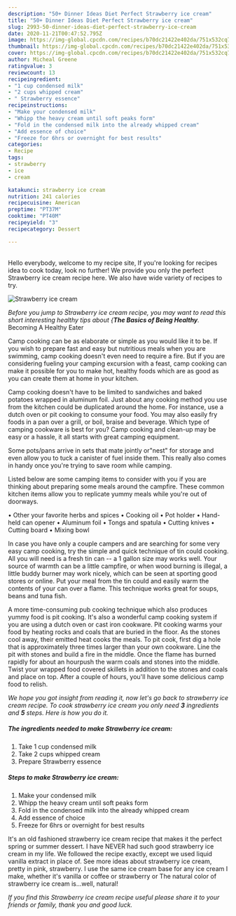 ```yaml
---
description: "50+ Dinner Ideas Diet Perfect Strawberry ice cream"
title: "50+ Dinner Ideas Diet Perfect Strawberry ice cream"
slug: 2993-50-dinner-ideas-diet-perfect-strawberry-ice-cream
date: 2020-11-21T00:47:52.795Z
image: https://img-global.cpcdn.com/recipes/b70dc21422e402da/751x532cq70/strawberry-ice-cream-recipe-main-photo.jpg
thumbnail: https://img-global.cpcdn.com/recipes/b70dc21422e402da/751x532cq70/strawberry-ice-cream-recipe-main-photo.jpg
cover: https://img-global.cpcdn.com/recipes/b70dc21422e402da/751x532cq70/strawberry-ice-cream-recipe-main-photo.jpg
author: Micheal Greene
ratingvalue: 3
reviewcount: 13
recipeingredient:
- "1 cup condensed milk"
- "2 cups whipped cream"
- " Strawberry essence"
recipeinstructions:
- "Make your condensed milk"
- "Whipp the heavy cream until soft peaks form"
- "Fold in the condensed milk into the already whipped cream"
- "Add essence of choice"
- "Freeze for 6hrs or overnight for best results"
categories:
- Recipe
tags:
- strawberry
- ice
- cream

katakunci: strawberry ice cream 
nutrition: 241 calories
recipecuisine: American
preptime: "PT37M"
cooktime: "PT40M"
recipeyield: "3"
recipecategory: Dessert

---
```

<br>
Hello everybody, welcome to my recipe site, If you're looking for recipes idea to cook today, look no further! We provide you only the perfect Strawberry ice cream recipe here. We also have wide variety of recipes to try.
<br>


![Strawberry ice cream](https://img-global.cpcdn.com/recipes/b70dc21422e402da/751x532cq70/strawberry-ice-cream-recipe-main-photo.jpg)

<i>Before you jump to Strawberry ice cream recipe, you may want to read this short interesting healthy tips about {<strong>The Basics of Being Healthy</strong>.</i>
Becoming A Healthy Eater

    
Camp cooking can be as elaborate or simple as you would like it to be. If you wish to prepare fast and easy but nutritious meals when you are swimming, camp cooking doesn't even need to require a fire. But if you are considering fueling your camping excursion with a feast, camp cooking can make it possible for you to make hot, healthy foods which are as good as you can create them at home in your kitchen.

Camp cooking doesn't have to be limited to sandwiches and baked potatoes wrapped in aluminum foil.  Just about any cooking method you use from the kitchen could be duplicated around the home. For instance, use a dutch oven or pit cooking to consume your food. You may also easily fry foods in a pan over a grill, or boil, braise and beverage. Which type of camping cookware is best for you? Camp cooking and clean-up may be easy or a hassle, it all starts with great camping equipment.

Some pots/pans arrive in sets that mate jointly or"nest" for storage and even allow you to tuck a canister of fuel inside them. This really also comes in handy once you're trying to save room while camping.

Listed below are some camping items to consider with you if you are thinking about preparing some meals around the campfire. These common kitchen items allow you to replicate yummy meals while you're out of doorways.


• Other your favorite herbs and spices
• Cooking oil
• Pot holder
• Hand-held can opener
• Aluminum foil
• Tongs and spatula
• Cutting knives
• Cutting board
• Mixing bowl


In case you have only a couple campers and are searching for some very easy camp cooking, try the simple and quick technique of tin could cooking. All you will need is a fresh tin can -- a 1 gallon size may works well. Your source of warmth can be a little campfire, or when wood burning is illegal, a little buddy burner may work nicely, which can be seen at sporting good stores or online. Put your meal from the tin could and easily warm the contents of your can over a flame.  This technique works great for soups, beans and tuna fish.

A more time-consuming pub cooking technique which also produces yummy food is pit cooking.  It's also a wonderful camp cooking system if you are using a dutch oven or cast iron cookware. Pit cooking warms your food by heating rocks and coals that are buried in the floor. As the stones cool away, their emitted heat cooks the meals. To pit cook, first dig a hole that is approximately three times larger than your own cookware. Line the pit with stones and build a fire in the middle. Once the flame has burned rapidly for about an hourpush the warm coals and stones into the middle. Twist your wrapped food covered skillets in addition to the stones and coals and place on top. After a couple of hours, you'll have some delicious camp food to relish.


<i>We hope you got insight from reading it, now let's go back to strawberry ice cream recipe. To cook strawberry ice cream you only need <strong>3</strong> ingredients and <strong>5</strong> steps. Here is how you do it.
</i>

##### The ingredients needed to make Strawberry ice cream:

1. Take 1 cup condensed milk
1. Take 2 cups whipped cream
1. Prepare  Strawberry essence


##### Steps to make Strawberry ice cream:

1. Make your condensed milk
1. Whipp the heavy cream until soft peaks form
1. Fold in the condensed milk into the already whipped cream
1. Add essence of choice
1. Freeze for 6hrs or overnight for best results


It&#39;s an old fashioned strawberry ice cream recipe that makes it the perfect spring or summer dessert. I have NEVER had such good strawberry ice cream in my life. We followed the recipe exactly, except we used liquid vanilla extract in place of. See more ideas about strawberry ice cream, pretty in pink, strawberry. I use the same ice cream base for any ice cream I make, whether it&#39;s vanilla or coffee or strawberry or The natural color of strawberry ice cream is…well, natural! 

<i>If you find this Strawberry ice cream recipe useful please share it to your friends or family, thank you and good luck.</i>
